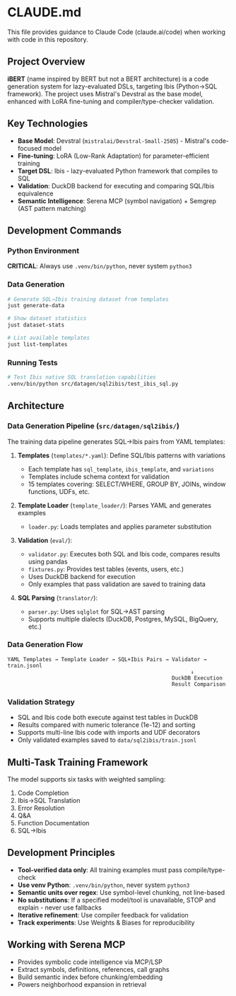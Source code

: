 # CLAUDE.md

This file provides guidance to Claude Code (claude.ai/code) when working with code in this repository.

## Project Overview
**iBERT** (name inspired by BERT but not a BERT architecture) is a code generation system for lazy-evaluated DSLs, targeting Ibis (Python→SQL framework). The project uses Mistral's Devstral as the base model, enhanced with LoRA fine-tuning and compiler/type-checker validation.

## Key Technologies
- **Base Model**: Devstral (`mistralai/Devstral-Small-2505`) - Mistral's code-focused model
- **Fine-tuning**: LoRA (Low-Rank Adaptation) for parameter-efficient training
- **Target DSL**: Ibis - lazy-evaluated Python framework that compiles to SQL
- **Validation**: DuckDB backend for executing and comparing SQL/Ibis equivalence
- **Semantic Intelligence**: Serena MCP (symbol navigation) + Semgrep (AST pattern matching)

## Development Commands

### Python Environment
**CRITICAL**: Always use `.venv/bin/python`, never system `python3`

### Data Generation
```bash
# Generate SQL→Ibis training dataset from templates
just generate-data

# Show dataset statistics
just dataset-stats

# List available templates
just list-templates
```

### Running Tests
```bash
# Test Ibis native SQL translation capabilities
.venv/bin/python src/datagen/sql2ibis/test_ibis_sql.py
```

## Architecture

### Data Generation Pipeline (`src/datagen/sql2ibis/`)
The training data pipeline generates SQL→Ibis pairs from YAML templates:

1. **Templates** (`templates/*.yaml`): Define SQL/Ibis patterns with variations
   - Each template has `sql_template`, `ibis_template`, and `variations`
   - Templates include schema context for validation
   - 15 templates covering: SELECT/WHERE, GROUP BY, JOINs, window functions, UDFs, etc.

2. **Template Loader** (`template_loader/`): Parses YAML and generates examples
   - `loader.py`: Loads templates and applies parameter substitution

3. **Validation** (`eval/`):
   - `validator.py`: Executes both SQL and Ibis code, compares results using pandas
   - `fixtures.py`: Provides test tables (events, users, etc.)
   - Uses DuckDB backend for execution
   - Only examples that pass validation are saved to training data

4. **SQL Parsing** (`translator/`):
   - `parser.py`: Uses `sqlglot` for SQL→AST parsing
   - Supports multiple dialects (DuckDB, Postgres, MySQL, BigQuery, etc.)

### Data Generation Flow
```
YAML Templates → Template Loader → SQL+Ibis Pairs → Validator → train.jsonl
                                                          ↓
                                                    DuckDB Execution
                                                    Result Comparison
```

### Validation Strategy
- SQL and Ibis code both execute against test tables in DuckDB
- Results compared with numeric tolerance (1e-12) and sorting
- Supports multi-line Ibis code with imports and UDF decorators
- Only validated examples saved to `data/sql2ibis/train.jsonl`

## Multi-Task Training Framework
The model supports six tasks with weighted sampling:
1. Code Completion
2. Ibis→SQL Translation
3. Error Resolution
4. Q&A
5. Function Documentation
6. SQL→Ibis

## Development Principles
- **Tool-verified data only**: All training examples must pass compile/type-check
- **Use venv Python**: `.venv/bin/python`, never system `python3`
- **Semantic units over regex**: Use symbol-level chunking, not line-based
- **No substitutions**: If a specified model/tool is unavailable, STOP and explain - never use fallbacks
- **Iterative refinement**: Use compiler feedback for validation
- **Track experiments**: Use Weights & Biases for reproducibility

## Working with Serena MCP
- Provides symbolic code intelligence via MCP/LSP
- Extract symbols, definitions, references, call graphs
- Build semantic index before chunking/embedding
- Powers neighborhood expansion in retrieval

